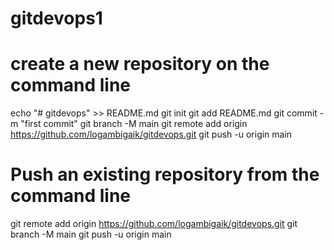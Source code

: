 # gitdevops1


# create a new repository on the command line
echo "# gitdevops" >> README.md
git init
git add README.md
git commit -m "first commit"
git branch -M main
git remote add origin https://github.com/logambigaik/gitdevops.git
git push -u origin main

# Push an existing repository from the command line
git remote add origin https://github.com/logambigaik/gitdevops.git
git branch -M main
git push -u origin main

